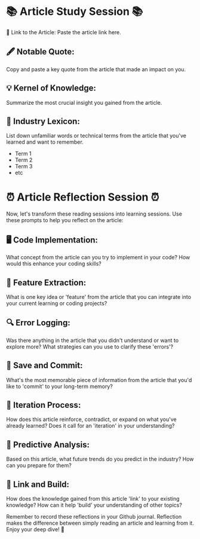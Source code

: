 # 📚 Article Study Session 📚

📑 Link to the Article: Paste the article link here.

## 🖋️ Notable Quote:
Copy and paste a key quote from the article that made an impact on you.

## 💡 Kernel of Knowledge:
Summarize the most crucial insight you gained from the article.

## 📝 Industry Lexicon:
List down unfamiliar words or technical terms from the article that you've learned and want to remember.

- Term 1
- Term 2
- Term 3
- etc

# ⏰ Article Reflection Session ⏰

Now, let's transform these reading sessions into learning sessions. Use these prompts to help you reflect on the article:

## 🖥️ Code Implementation: 
What concept from the article can you try to implement in your code? How would this enhance your coding skills?

## 🧩 Feature Extraction: 
What is one key idea or 'feature' from the article that you can integrate into your current learning or coding projects?

## 🔍 Error Logging: 
Was there anything in the article that you didn't understand or want to explore more? What strategies can you use to clarify these 'errors'?

## 💾 Save and Commit: 
What's the most memorable piece of information from the article that you'd like to 'commit' to your long-term memory?

## 🔄 Iteration Process: 
How does this article reinforce, contradict, or expand on what you've already learned? Does it call for an 'iteration' in your understanding?

## 🔮 Predictive Analysis: 
Based on this article, what future trends do you predict in the industry? How can you prepare for them?

## 🔗 Link and Build: 
How does the knowledge gained from this article 'link' to your existing knowledge? How can it help 'build' your understanding of other topics?

Remember to record these reflections in your Github journal. Reflection makes the difference between simply reading an article and learning from it. Enjoy your deep dive! 🚀
